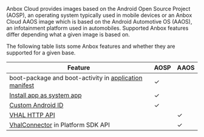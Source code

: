 Anbox Cloud provides images based on the Android Open Source Project (AOSP), an operating system typically used in mobile devices or an Anbox Cloud AAOS image which is based on the Android Automotive OS (AAOS), an infotainment platform used in automobiles. Supported Anbox features differ depending what a given image is based on.

The following table lists some Anbox features and whether they are supported for a given base.

| Feature                                                                                                             | AOSP | AAOS |
|---------------------------------------------------------------------------------------------------------------------|------|------|
| boot-package and boot-activity in [application manifest](https://discourse.ubuntu.com/t/application-manifest/24197) | ✓    |      |
| [Install app as system app](https://discourse.ubuntu.com/t/how-to-install-an-apk-as-a-system-app/27086)             | ✓    |      |
| [Custom Android ID](https://discourse.ubuntu.com/t/ams-configuration/20872#custom-android-id-10)                    | ✓    |      |
| [VHAL HTTP API](https://discourse.ubuntu.com/t/anbox-http-api/17819#h-10vhal-31)                                    |      | ✓    |
| [VhalConnector](TBD) in Platform SDK API                                                                            |      | ✓    |
